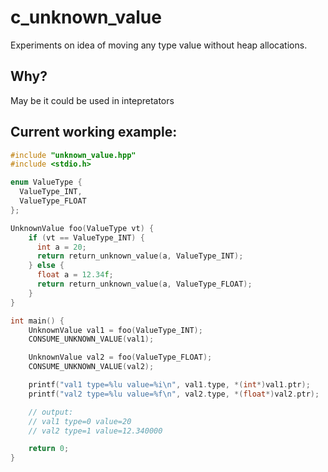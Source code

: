 # c_unknown_value

Experiments on idea of moving any type value without heap allocations.

## Why?

May be it could be used in intepretators

## Current working example:

```cpp
#include "unknown_value.hpp"
#include <stdio.h>

enum ValueType {
  ValueType_INT,
  ValueType_FLOAT
};

UnknownValue foo(ValueType vt) {
    if (vt == ValueType_INT) {
      int a = 20;
      return return_unknown_value(a, ValueType_INT);
    } else {
      float a = 12.34f;
      return return_unknown_value(a, ValueType_FLOAT);
    }
}

int main() {
    UnknownValue val1 = foo(ValueType_INT);
    CONSUME_UNKNOWN_VALUE(val1);

    UnknownValue val2 = foo(ValueType_FLOAT);
    CONSUME_UNKNOWN_VALUE(val2);

    printf("val1 type=%lu value=%i\n", val1.type, *(int*)val1.ptr);
    printf("val2 type=%lu value=%f\n", val2.type, *(float*)val2.ptr);

    // output:
    // val1 type=0 value=20
    // val2 type=1 value=12.340000

    return 0;
}
```
